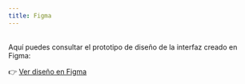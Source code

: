 ```yaml
---
title: Figma
---
```

<br />
Aquí puedes consultar el prototipo de diseño de la interfaz creado en Figma:

👉 [Ver diseño en Figma](https://www.figma.com/design/7YHCAuhILgwV6RyWGS0jP6/tfg?node-id=0-1&t=GVGwVUkjpOY4wAW8-1)